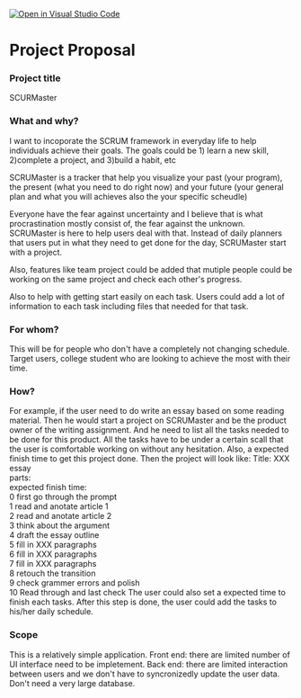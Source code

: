 [![Open in Visual Studio Code](https://classroom.github.com/assets/open-in-vscode-c66648af7eb3fe8bc4f294546bfd86ef473780cde1dea487d3c4ff354943c9ae.svg)](https://classroom.github.com/online_ide?assignment_repo_id=8411538&assignment_repo_type=AssignmentRepo)
# Project Proposal
### Project title


SCURMaster

### What and why?

I want to incoporate the SCRUM framework in everyday life to help individuals achieve their goals. The goals could be 1) learn a new skill, 2)complete a project, and 3)build a habit, etc

SCRUMaster is a tracker that help you visualize your past (your program), the present (what you need to do right now) and your future (your general plan and what you will achieves also the your specific scheudle)

Everyone have the fear against uncertainty and I believe that is what procrastination mostly consist of, the fear against the unknown. SCRUMaster is here to help users deal with that. Instead of daily planners that users put in what they need to get done for the day, SCRUMaster start with a project.


Also, features like team project could be added that mutiple people could be working on the same project and check each other's progress.

Also to help with getting start easily on each task. Users could add a lot of information to each task including files that needed for that task. 

### For whom?

This will be for people who don't have a completely not changing schedule. Target users, college student who are looking to achieve the most with their time. 

### How?

 For example, if the user need to do write an essay based on some reading material. Then he would start a project on SCRUMaster and be the product owner of the writing assignment. And he need to list all the tasks needed to be done for this product. All the tasks have to be under a certain scall that the user is comfortable working on without any hesitation. Also, a expected finish time to get this project done. 
Then the project will look like:
Title: XXX essay \
parts: \
expected finish time: \
0 first go through the prompt \
1 read and anotate article 1 \
2 read and anotate article 2 \
3 think about the argument \
4 draft the essay outline \
5 fill in XXX paragraphs \
6 fill in XXX paragraphs \
7 fill in XXX paragraphs \
8 retouch the transition \
9 check grammer errors and polish \
10 Read through and last check
The user could also set a expected time to finish each tasks.
After this step is done, the user could add the tasks to his/her daily schedule.


### Scope

This is a relatively simple application.
Front end: there are limited number of UI interface need to be impletement.
Back end: there are limited interaction between users and we don't have to syncronizedly update the user data. Don't need a very large database.
